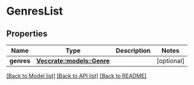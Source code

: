 # GenresList

## Properties

Name | Type | Description | Notes
------------ | ------------- | ------------- | -------------
**genres** | [**Vec<crate::models::Genre>**](Genre.md) |  | [optional] 

[[Back to Model list]](../README.md#documentation-for-models) [[Back to API list]](../README.md#documentation-for-api-endpoints) [[Back to README]](../README.md)


